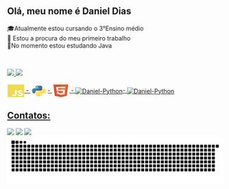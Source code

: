 ## Olá, meu nome é Daniel Dias
<div>
🎓Atualmente estou cursando o 3°Ensino médio<br>💼 Estou a procura do meu primeiro trabalho<br>📖No momento estou estudando Java<br>
</div>

 ##  

<div style="display: inline_block"><br>
<a href="https://github.com/Barbosa-77">
<img loading="lazy" height="180em" src="https://github-readme-stats.vercel.app/api?username=Barbosa-77&show_icons=true&theme=tokyonight&include_all_commits=true&count_private=true"/>
<img loading="lazy" height="180em" src="https://github-readme-stats.vercel.app/api/top-langs/?username=Barbosa-77&layout=compact&langs_count=7&theme=tokyonight"/>
</div>

<br>

<div>
<img align="center" alt="Daniel-Js" height="30" width="40" src="https://raw.githubusercontent.com/devicons/devicon/master/icons/javascript/javascript-plain.svg"> -
<img align="center" alt="Daniel-Python" height="30" width="40" src="https://raw.githubusercontent.com/devicons/devicon/master/icons/python/python-original.svg">-
<img align="center" alt="Daniel-HTML" height="30" width="40" src="https://raw.githubusercontent.com/devicons/devicon/master/icons/html5/html5-original.svg"> -
<img align="center" alt="Daniel-Python" height="30" width="40" src="https://cdn.jsdelivr.net/gh/devicons/devicon@latest/icons/git/git-original.svg">-
<img align="center" alt="Daniel-Python" height="30" width="40" img src="https://cdn.jsdelivr.net/gh/devicons/devicon@latest/icons/github/github-original.svg" />
</div>


## Contatos:
<div>
<a href="https://instagram.com/ibarbosa.07" target="_blank"><img loading="lazy" src="https://img.shields.io/badge/-Instagram-%23E4405F?style=for-the-badge&logo=instagram&logoColor=white" target="_blank"></a>
<a href = "mailto:contato@Barbosa-77"><img loading="lazy" src="https://img.shields.io/badge/Gmail-D14836?style=for-the-badge&logo=gmail&logoColor=white" target="_blank"></a>
<a href="https://www.linkedin.com/in/danieldias31" target="_blank"><img loading="lazy" src="https://img.shields.io/badge/-LinkedIn-%230077B5?style=for-the-badge&logo=linkedin&logoColor=white" target="_blank"></a>   
</div>

<picture>
  <source media="(prefers-color-scheme: dark)" srcset="https://raw.githubusercontent.com/Barbosa-77/Barbosa-77/output/github-snake-dark.svg" />
  <source media="(prefers-color-scheme: light)" srcset="https://raw.githubusercontent.com/Barbosa-77/Barbosa-77/output/github-snake.svg" />
  <img alt="github-snake" src="https://raw.githubusercontent.com/Barbosa-77/Barbosa-77/output/github-snake.svg" />
</picture>

